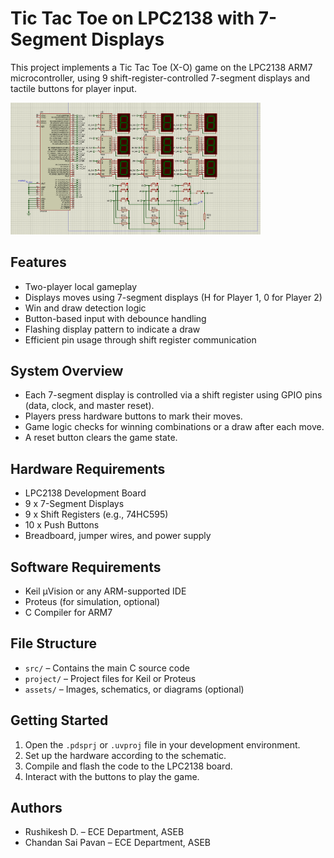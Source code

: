# Tic Tac Toe on LPC2138 with 7-Segment Displays

This project implements a Tic Tac Toe (X-O) game on the LPC2138 ARM7 microcontroller, using 9 shift-register-controlled 7-segment displays and tactile buttons for player input.


<img src="assets/Screenshot 2025-04-26 102247.png" alt="Demo" width="400"/>



## Features

- Two-player local gameplay
- Displays moves using 7-segment displays (H for Player 1, 0 for Player 2)
- Win and draw detection logic
- Button-based input with debounce handling
- Flashing display pattern to indicate a draw
- Efficient pin usage through shift register communication

## System Overview

- Each 7-segment display is controlled via a shift register using GPIO pins (data, clock, and master reset).
- Players press hardware buttons to mark their moves.
- Game logic checks for winning combinations or a draw after each move.
- A reset button clears the game state.

## Hardware Requirements

- LPC2138 Development Board
- 9 x 7-Segment Displays
- 9 x Shift Registers (e.g., 74HC595)
- 10 x Push Buttons
- Breadboard, jumper wires, and power supply

## Software Requirements

- Keil µVision or any ARM-supported IDE
- Proteus (for simulation, optional)
- C Compiler for ARM7

## File Structure

- `src/` – Contains the main C source code
- `project/` – Project files for Keil or Proteus
- `assets/` – Images, schematics, or diagrams (optional)

## Getting Started

1. Open the `.pdsprj` or `.uvproj` file in your development environment.
2. Set up the hardware according to the schematic.
3. Compile and flash the code to the LPC2138 board.
4. Interact with the buttons to play the game.

## Authors

- Rushikesh D. – ECE Department, ASEB
- Chandan Sai Pavan – ECE Department, ASEB


